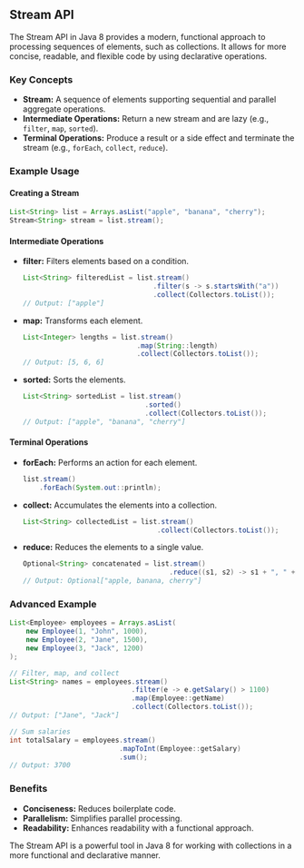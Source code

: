 ## Stream API
The Stream API in Java 8 provides a modern, functional approach to processing sequences of elements, such as collections. It allows for more concise, readable, and flexible code by using declarative operations.

### Key Concepts

- **Stream:** A sequence of elements supporting sequential and parallel aggregate operations.
- **Intermediate Operations:** Return a new stream and are lazy (e.g., `filter`, `map`, `sorted`).
- **Terminal Operations:** Produce a result or a side effect and terminate the stream (e.g., `forEach`, `collect`, `reduce`).

### Example Usage

#### Creating a Stream
```java
List<String> list = Arrays.asList("apple", "banana", "cherry");
Stream<String> stream = list.stream();
```

#### Intermediate Operations

- **filter:** Filters elements based on a condition.
  ```java
  List<String> filteredList = list.stream()
                                  .filter(s -> s.startsWith("a"))
                                  .collect(Collectors.toList());
  // Output: ["apple"]
  ```

- **map:** Transforms each element.
  ```java
  List<Integer> lengths = list.stream()
                              .map(String::length)
                              .collect(Collectors.toList());
  // Output: [5, 6, 6]
  ```

- **sorted:** Sorts the elements.
  ```java
  List<String> sortedList = list.stream()
                                .sorted()
                                .collect(Collectors.toList());
  // Output: ["apple", "banana", "cherry"]
  ```

#### Terminal Operations

- **forEach:** Performs an action for each element.
  ```java
  list.stream()
      .forEach(System.out::println);
  ```

- **collect:** Accumulates the elements into a collection.
  ```java
  List<String> collectedList = list.stream()
                                   .collect(Collectors.toList());
  ```

- **reduce:** Reduces the elements to a single value.
  ```java
  Optional<String> concatenated = list.stream()
                                      .reduce((s1, s2) -> s1 + ", " + s2);
  // Output: Optional["apple, banana, cherry"]
  ```

### Advanced Example
```java
List<Employee> employees = Arrays.asList(
    new Employee(1, "John", 1000),
    new Employee(2, "Jane", 1500),
    new Employee(3, "Jack", 1200)
);

// Filter, map, and collect
List<String> names = employees.stream()
                              .filter(e -> e.getSalary() > 1100)
                              .map(Employee::getName)
                              .collect(Collectors.toList());
// Output: ["Jane", "Jack"]

// Sum salaries
int totalSalary = employees.stream()
                           .mapToInt(Employee::getSalary)
                           .sum();
// Output: 3700
```

### Benefits

- **Conciseness:** Reduces boilerplate code.
- **Parallelism:** Simplifies parallel processing.
- **Readability:** Enhances readability with a functional approach.

The Stream API is a powerful tool in Java 8 for working with collections in a more functional and declarative manner.
